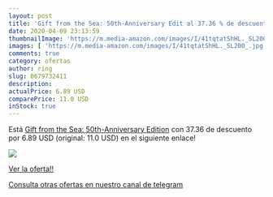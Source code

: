 ```yaml
---
layout: post
title: 'Gift from the Sea: 50th-Anniversary Edit al 37.36 % de descuento'
date: 2020-04-09 23:13:59
thumbnailImage: 'https://m.media-amazon.com/images/I/41tqtatShHL._SL200_.jpg'
images: [ 'https://m.media-amazon.com/images/I/41tqtatShHL._SL200_.jpg' ]
comments: true
category: ofertas
author: ring
slug: 0679732411
description:
actualPrice: 6.89 USD
comparePrice: 11.0 USD
inStock: true
---
```


Está [Gift from the Sea: 50th-Anniversary Edition](https://www.amazon.com/dp/0679732411/?tag=redken08-20) con 37.36 de descuento por 6.89 USD (original: 11.0 USD) en el siguiente enlace!

[![](https://m.media-amazon.com/images/I/41tqtatShHL._SL200_.jpg)](https://www.amazon.com/dp/0679732411/?tag=redken08-20)

[Ver la oferta!!](https://www.amazon.com/dp/0679732411/?tag=redken08-20)

[Consulta otras ofertas en nuestro canal de telegram](https://t.me/s/ofertas25)
